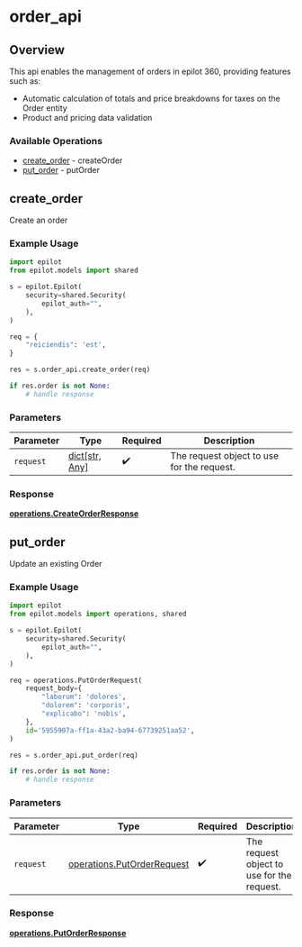 # order_api

## Overview

This api enables the management of orders in epilot 360, providing features such as:
 - Automatic calculation of totals and price breakdowns for taxes on the Order entity
 - Product and pricing data validation


### Available Operations

* [create_order](#create_order) - createOrder
* [put_order](#put_order) - putOrder

## create_order

Create an order

### Example Usage

```python
import epilot
from epilot.models import shared

s = epilot.Epilot(
    security=shared.Security(
        epilot_auth="",
    ),
)

req = {
    "reiciendis": 'est',
}

res = s.order_api.create_order(req)

if res.order is not None:
    # handle response
```

### Parameters

| Parameter                                  | Type                                       | Required                                   | Description                                |
| ------------------------------------------ | ------------------------------------------ | ------------------------------------------ | ------------------------------------------ |
| `request`                                  | [dict[str, Any]](../../models//.md)        | :heavy_check_mark:                         | The request object to use for the request. |


### Response

**[operations.CreateOrderResponse](../../models/operations/createorderresponse.md)**


## put_order

Update an existing Order

### Example Usage

```python
import epilot
from epilot.models import operations, shared

s = epilot.Epilot(
    security=shared.Security(
        epilot_auth="",
    ),
)

req = operations.PutOrderRequest(
    request_body={
        "laborum": 'dolores',
        "dolorem": 'corporis',
        "explicabo": 'nobis',
    },
    id='5955907a-ff1a-43a2-ba94-67739251aa52',
)

res = s.order_api.put_order(req)

if res.order is not None:
    # handle response
```

### Parameters

| Parameter                                                                | Type                                                                     | Required                                                                 | Description                                                              |
| ------------------------------------------------------------------------ | ------------------------------------------------------------------------ | ------------------------------------------------------------------------ | ------------------------------------------------------------------------ |
| `request`                                                                | [operations.PutOrderRequest](../../models/operations/putorderrequest.md) | :heavy_check_mark:                                                       | The request object to use for the request.                               |


### Response

**[operations.PutOrderResponse](../../models/operations/putorderresponse.md)**

